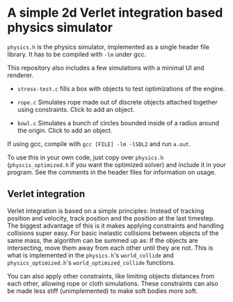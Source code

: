 # A simple 2d Verlet integration based physics simulator

`physics.h` is the physics simulator, implemented as a single header file library. 
It has to be compiled with `-lm` under gcc.
<!--[Explanation of the code on GitHub pages](http://10maurycy10.github.io/tutorials/a_super_simple_physics_engine/)-->

This repository also includes a few simulations with a minimal UI and renderer.

- `stress-test.c` fills a box with objects to test optimizations of the engine.

- `rope.c` Simulates rope made out of discrete objects attached together using constraints. Click to add an object.

- `bowl.c` Simulates a bunch of circles bounded inside of a radius around the origin. Click to add an object.

If using gcc, compile with `gcc [FILE] -lm -lSDL2` and run `a.out`.

To use this in your own code, just copy over `physics.h` (`physcis_optimized.h` if you want the optimized solver) and include it in your program.
See the comments in the header files for information on usage.

## Verlet integration

Verlet integration is based on a simple principles: Instead of tracking position and velocity, track position and the position at the last timestep.
The biggest advantage of this is it makes applying constraints and handling collisions super easy.
For basic inelastic collisions between objects of the same mass, the algorithm can be summed up as: If the objects are intersecting, move them away from each other until they are not.
This is what is implemented in the `physics.h`'s `world_collide` and `physics_optimized.h`'s `world_optimized_collide` functions.

You can also apply other constraints, like limiting objects distances from each other, allowing rope or cloth simulations.
These constraints can also be made less stiff (unimplemented) to make soft bodies more soft.

